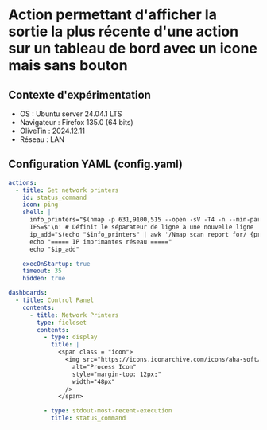 # Action permettant d'afficher la sortie la plus récente d'une action sur un tableau de bord avec un icone mais sans bouton
## Contexte d'expérimentation
* OS : Ubuntu server 24.04.1 LTS
* Navigateur : Firefox 135.0 (64 bits)
* OliveTin : 2024.12.11
* Réseau : LAN

## Configuration YAML (config.yaml)
```yaml
actions:
  - title: Get network printers
    id: status_command
    icon: ping
    shell: |
      info_printers="$(nmap -p 631,9100,515 --open -sV -T4 -n --min-parallelism 64 --max-retries 1 -PR 192.168.1.0/24)"
      IFS=$'\n' # Définit le séparateur de ligne à une nouvelle ligne
      ip_add="$(echo "$info_printers" | awk '/Nmap scan report for/ {print $NF}')"
      echo "===== IP imprimantes réseau ====="
      echo "$ip_add"

    execOnStartup: true
    timeout: 35
    hidden: true

dashboards:
  - title: Control Panel
    contents:
      - title: Network Printers
        type: fieldset
        contents:
          - type: display
            title: |
              <span class = "icon">
                <img src="https://icons.iconarchive.com/icons/aha-soft/universal-shop/256/Print-icon.png"
                  alt="Process Icon"
                  style="margin-top: 12px;"
                  width="48px"
                />
              </span>

          - type: stdout-most-recent-execution
            title: status_command
```
